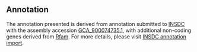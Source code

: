 

Annotation
----------

The annotation presented is derived from annotation submitted to
[INSDC](http://www.insdc.org) with the assembly accession
[GCA\_900074735.1](http://www.ebi.ac.uk/ena/data/view/GCA_900074735.1),
with additional non-coding genes derived from
[Rfam](http://rfam.xfam.org/). For more details, please visit [INSDC
annotation
import](http://ensemblgenomes.org/info/data/insdc_annotation).
